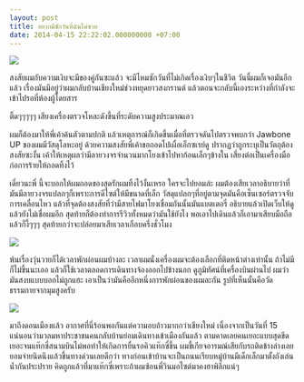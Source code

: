 ```yaml
---
layout: post
title: อยากมีซักวันที่ฉันไม่ซวย
date: 2014-04-15 22:22:02.000000000 +07:00
---
```

![](https://lh4.googleusercontent.com/-3wEm71SHLBg/U01KiRLeNkI/AAAAAAAAE2I/A_mFgkTrOi0/w816-h612-no/BlOrS_dCUAAjMOC.jpg)

สงสัยผมกับความเงิบจะมีของคู่กันซะแล้ว จะมีไหมซักวันที่ไม่เกิดเรื่องเงิบๆในชีวิต วันนี้ผมก็เจอมันอีกแล้ว เรื่องมันมีอยู่ว่าผมกลับบ้านเชียงใหม่ช่วงหยุดยาวสงกรานต์ แล้วตอนจะกลับนี้เองระหว่างที่กำลังจะเข้าไปรอที่ห้องผู้โดยสาร

ติ๊ดๆๆๆๆๆ เสียงเครื่องตรวจโหละดังขึ้นที่ระดับความสูงประมาณเอว

ผมก็ต้องมาให้พี่เค้าค้นตัวตามปกติ แล้วเหตุการณ์ก็เกิดขึ้นเมื่อที่ตรวจดันไปตรวจพบกว่า Jawbone UP ของผมมีวัสดุโลหะอยู่ ด้วยความสงสัยพี่เค้าขอถอดไปเผื่อเอ็กซเรย์ดู ปรากฏว่าถูกระบุเป็นวัตถุต้องสงสัยซะงั้น เค้าให้เหตุผลว่ามีลายวงจรจำนวนมากโยงเข้าไปหาก้อนเล็กๆข้างใน เสี่ยงต่อเป็นเครื่องมือก่อการร้ายให้ถอดทิ้งไว้

เดี๋ยวนะพี่ นี้จะบอกให้ผมถอดของสุดรักผมทิ้งไว้งั้นเหรอ ใครจะไปยอมล่ะ ผมต้องเสียเวลาอธิบายว่าที่มันมีลายวงจรแปลกๆก็เพราะการดีไซต์ให้มีขนาดที่เล็ก วัสดุแปลกๆที่อยู่ตามจุดมันคือเซ็นเซอร์ตรวจจับการเคลื่อนไหว แล้วที่จุดต้องสงสัยที่ว่ามีสายไฟมาโยงเชื่อมกันนั้นมันแบตเตอรี่ อธิบายแล้วเปิดเว็บให้ดูแล้วยังไม่เชื่อผมอีก สุดท้ายก็ต้องทำการรีวิวทั้งหมดว่ามันใช้ยังไง พอเอาไปเดินแล้วก็เอามาเสียบมือถือ แล้วก็งี้ๆๆๆ สุดท้ายกว่าจะปล่อยมาเสียเวลาเกือบครึ่งชั่วโมง

![](https://lh3.googleusercontent.com/-UeYBslCZZIg/U0zJi-pm1DI/AAAAAAAAE1A/IiJWMezinMA/w617-h822-no/IMG_20140415_113847.jpg)

พ้นเรื่องวุ่นวายก็ได้เวลาพักผ่อนผมบ้างละ เวลาผมนั่งเครื่องผมจะต้องเลือกที่ติดหน้าต่างเท่านั้น ถ้าไม่มีก็ไม่ขึ้นนะเออ แล้วก็ใช้เวลาตลอดการเดินทางจ้องออกไปข้างนอก ดูภูมิทัศน์ที่เครื่องบินผ่านไป ผมว่ามันสงบแบบบอกไม่ถูกแฮะ เอาเป็นว่ามันคืออีกหนึ่งการพักผ่อนของผมละกัน รูปที่เห็นนั้นคือวัดธรรมกายจากมุมสูงครับ

![](https://lh6.googleusercontent.com/-w2bbZ8GTq5Q/U0zJp4047zI/AAAAAAAAE10/1l4raOm1U7Y/w1114-h822-no/IMG_20140415_120501.jpg)

มาถึงดอนเมืองแล้ว อากาศที่นี่ร้อนพอกันแต่ความอบอ้าวมากกว่าเชียงใหม่ เนื่องจากเป็นวันที่ 15 แน่นอนว่ามวลมหาประชาชนคนกลับบ้านย่อมเดินทางเข้าเมืองกันแล้ว ตามคาดเลยคนเยอะแบบสุดขีด เยอะจนแท๊กซี่สนามบินไม่พอทำให้เกิดการยื่นรอคิวแท๊กซี่ขึ้น ผมขี้เกียจอารมณ์เสียกับรถติดข้างล่างเลยยอมจ่ายนิดนึงแล้วขึ้นทางด่วนเลยดีกว่า ทางก่อนเข้าบ้านจะเป็นถนนเรียบหมู่บ้านมีเด็กเล็กมาตั้งถังเล่นน้ำกันประปราย คิดถูกแล้วที่มาแท๊กซี่เพราะถ้าผมซ้อนพี่วินมอไซต์มาคงฮาพิลึกแน่ๆ
